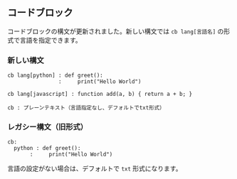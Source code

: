 ## コードブロック

コードブロックの構文が更新されました。新しい構文では `cb lang[言語名]` の形式で言語を指定できます。

### 新しい構文

```zin
cb lang[python] : def greet():
                :     print("Hello World")

cb lang[javascript] : function add(a, b) { return a + b; }

cb : プレーンテキスト（言語指定なし、デフォルトでtxt形式）
```

### レガシー構文（旧形式）

```zin
cb:
  python : def greet():
       :     print("Hello World")
```

言語の設定がない場合は、デフォルトで `txt` 形式になります。
